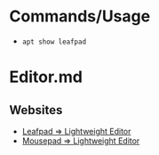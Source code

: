 # Commands/Usage

* `apt show leafpad`

# Editor.md

## Websites

* [Leafpad => Lightweight Editor](http://tarot.freeshell.org/leafpad/)
* [Mousepad => Lightweight Editor](https://docs.xfce.org/apps/mousepad/start)
